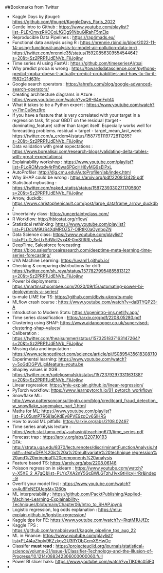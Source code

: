 ##Bookmarks from Twitter

- Kaggle Days by jfpuget: https://github.com/jfpuget/KaggleDays_Paris_2022
- Gentle intro to Github : https://www.youtube.com/playlist?list=PLErOmyzRKOCoLfGDg91NbuGlRahF5mElq
- Reproducible Data Pipelines : https://rap4mads.eu/
- Functional data analysis using R : https://nrennie.rbind.io/blog/2022-11-14-using-functional-analysis-to-model-air-pollution-data-in-r/ , https://twitter.com/nrennie35/status/1592085630955454464?s=20&t=Sz2PRP1UdENVb_FiiJojkw
- Time series AI using FastAI : https://github.com/timeseriesAI/tsai
- Why predict proba is wrong : https://towardsdatascience.com/pythons-predict-proba-doesn-t-actually-predict-probabilities-and-how-to-fix-it-f582c21d63fc
- Google search operators : https://ahrefs.com/blog/google-advanced-search-operators/
- Creating architecture diagrams in Azure : https://www.youtube.com/watch?v=QR-64mFqhf4
- What it takes to be a Python expert : https://www.youtube.com/watch?v=7lmCu8wz8ro
- If you have a feature that is very correlated with your target in a regression task, fit your GBDT on the residual (target - dominating_feature) rather than target itself. Especially works well for forecasting problems. residual = target - target_mean_last_week https://twitter.com/a_erdem4/status/1587791119772811265?s=20&t=Sz2PRP1UdENVb_FiiJojkw
- Data validation with great expectations : https://www.borealisai.com/research-blogs/validating-delta-tables-with-great-expectations/
- Explainability workshop : https://www.youtube.com/playlist?list=PLoROMvodv4rPh6wa6PGcHH6vMG9sEIPxL
- AutoProfiler :http://dig.cmu.edu/AutoProfiler/lab/index.html
- Why SHAP could be wrong : https://arxiv.org/pdf/2209.13429.pdf
- Statistical mybusting : https://twitter.com/naked_statist/status/1587239330271170560?s=20&t=Sz2PRP1UdENVb_FiiJojkw
- Arrow, duckdb: https://www.christophenicault.com/post/large_dataframe_arrow_duckdb/
- Uncertainty class: https://uncertaintyclass.com/
- R Workflow: http://hbiostat.org/rflow/
- Statistical rethinking: https://www.youtube.com/playlist?list=PLDcUM9US4XdMROZ57-OIRtIK0aOynbgZN
- Data Science class: https://www.youtube.com/playlist?list=PLuD_SqLtxSdWcl2vx4K-0mSflRRLyfwlJ
- DeepTime, Salesforce forecasting: https://blog.salesforceairesearch.com/deeptime-meta-learning-time-series-forecasting/
- UVA Machine Learning: https://uvaml1.github.io/
- Checking & comparing distributions for drift: https://twitter.com/sh_reya/status/1577827995485581312?s=20&t=Sz2PRP1UdENVb_FiiJojkw
- Power bi deployments : https://martinschoombee.com/2020/09/15/automating-power-bi-deployments-a-series/
- ts-mule LIME for TS: https://github.com/dbvis-ukon/ts-mule 
- MLflow crash course : https://www.youtube.com/watch?v=daBTYQP23-A
- Introduction to Modern Stats: https://openintro-ims.netlify.app/
- Time series classification : https://arxiv.org/pdf/2208.05280.pdf
- Clustering using SHAP: https://www.aidancooper.co.uk/supervised-clustering-shap-values/
- Caliberation : https://twitter.com/theaisummer/status/1573251837163147264?s=20&t=Sz2PRP1UdENVb_FiiJojkw
- Missing data and imputation : https://www.sciencedirect.com/science/article/pii/S0895435618308710
- Experimental learning: https://www.youtube.com/watch?v=5oGdDGPVLjc&feature=youtu.be
- Shapley values in XGB : https://twitter.com/radekosmulski/status/1572379297331163138?s=20&t=Sz2PRP1UdENVb_FiiJojkw
- Linear regression: https://mlu-explain.github.io/linear-regression/
- PyTorch workflow: https://www.learnpytorch.io/01_pytorch_workflow/
- Snowflake ML: http://www.pattersonconsultingtn.com/blog/creditcard_fraud_detection_w_snowflake_sagemaker_part_1.html
- Maths for ML: https://www.youtube.com/playlist?list=PL05umP7R6ij1a6KdEy8PVE9zoCv6SlHRS
- How to avoid ML pitfalls: https://arxiv.org/abs/2108.02497
- Time series analysis lecture : https://web.stat.tamu.edu/~suhasini/teaching673/time_series.pdf
- Forecast trap : https://arxiv.org/abs/2207.10193
- DFA: http://strata.uga.edu/8370/lecturenotes/discriminantFunctionAnalysis.html#:~:text=DFA%20is%20a%20multivariate%20technique,regression%20and%20principal%20components%20analysis
- Feature based TS: https://arxiv.org/abs/2208.06146
- Poisson regression in sklearn : https://www.youtube.com/watch?v=X5XE_2_A7gQ&list=PLYx7XA2nY5GcBWLGTzhJ1vxGtHIcyHrRr&index=9
- Overfit your model first : https://www.youtube.com/watch?v=4u8FxNEDUeg&t=1260s
- ML interpretability : https://github.com/PacktPublishing/Applied-Machine-Learning-Explainability-Techniques/blob/main/Chapter06/Intro_to_SHAP.ipynb
- Logistic  regression, log odds explanation : https://mlu-explain.github.io/logistic-regression/
- Kaggle tips for FE: https://www.youtube.com/watch?v=RtqtM1UJfZc
- Kaggle TPS : https://github.com/arnabbiswas1/kaggle_pipeline_tps_aug_22
- ML in Finance: https://www.youtube.com/playlist?list=PL4i4aZbplv9KZzkgz2U3RYObCcmXSHwOc
- Classifer **must read** : https://projecteuclid.org/journals/statistical-science/volume-21/issue-1/Classifier-Technology-and-the-Illusion-of-Progress/10.1214/088342306000000060.full
- Power BI slicer haks: https://www.youtube.com/watch?v=TIK09c05IF0
- 
